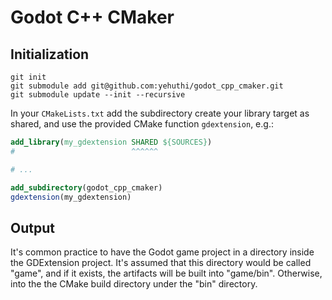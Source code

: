 # Godot C++ CMaker

## Initialization

```shell
git init
git submodule add git@github.com:yehuthi/godot_cpp_cmaker.git
git submodule update --init --recursive
```

In your `CMakeLists.txt` add the subdirectory create your library target as shared, and use the provided CMake function `gdextension`, e.g.:
```cmake
add_library(my_gdextension SHARED ${SOURCES})
#                          ^^^^^^

# ...

add_subdirectory(godot_cpp_cmaker)
gdextension(my_gdextension)
```

## Output

It's common practice to have the Godot game project in a directory inside the GDExtension project. It's assumed that this directory would be called "game", and if it exists, the artifacts will be built into "game/bin". Otherwise, into the the CMake build directory under the "bin" directory.